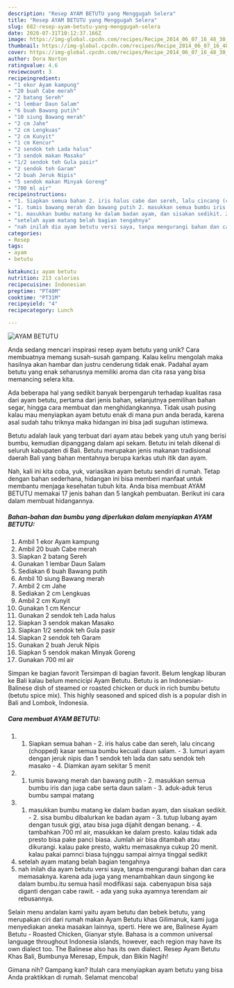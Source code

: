 ```yaml
---
description: "Resep AYAM BETUTU yang Menggugah Selera"
title: "Resep AYAM BETUTU yang Menggugah Selera"
slug: 682-resep-ayam-betutu-yang-menggugah-selera
date: 2020-07-31T10:12:37.166Z
image: https://img-global.cpcdn.com/recipes/Recipe_2014_06_07_16_48_30_195_aaa4a3/751x532cq70/ayam-betutu-foto-resep-utama.jpg
thumbnail: https://img-global.cpcdn.com/recipes/Recipe_2014_06_07_16_48_30_195_aaa4a3/751x532cq70/ayam-betutu-foto-resep-utama.jpg
cover: https://img-global.cpcdn.com/recipes/Recipe_2014_06_07_16_48_30_195_aaa4a3/751x532cq70/ayam-betutu-foto-resep-utama.jpg
author: Dora Norton
ratingvalue: 4.6
reviewcount: 3
recipeingredient:
- "1 ekor Ayam kampung"
- "20 buah Cabe merah"
- "2 batang Sereh"
- "1 lembar Daun Salam"
- "6 buah Bawang putih"
- "10 siung Bawang merah"
- "2 cm Jahe"
- "2 cm Lengkuas"
- "2 cm Kunyit"
- "1 cm Kencur"
- "2 sendok teh Lada halus"
- "3 sendok makan Masako"
- "1/2 sendok teh Gula pasir"
- "2 sendok teh Garam"
- "2 buah Jeruk Nipis"
- "5 sendok makan Minyak Goreng"
- "700 ml air"
recipeinstructions:
- "1. Siapkan semua bahan 2. iris halus cabe dan sereh, lalu cincang (chopped) kasar semua bumbu kecuali daun salam. 3. lumuri ayam dengan jeruk nipis dan 1 sendok teh lada dan satu sendok teh masako  4. Diamkan ayam sekitar 5 menit"
- "1. tumis bawang merah dan bawang putih 2. masukkan semua bumbu iris dan juga cabe serta daun salam 3. aduk-aduk terus bumbu sampai matang"
- "1. masukkan bumbu matang ke dalam badan ayam, dan sisakan sedikit. 2. sisa bumbu dibalurkan ke badan ayam 3. tutup lubang ayam dengan tusuk gigi, atau bisa juga dijahit dengan benang. 4. tambahkan 700 ml air, masukkan ke dalam presto. kalau tidak ada presto bisa pake panci biasa. Jumlah air bisa ditambah atau dikurangi. kalau pake presto, waktu memasaknya cukup 20 menit. kalau pakai pamnci biasa tujnggu sampai airnya tinggal sedikit"
- "setelah ayam matang belah bagian tengahnya"
- "nah inilah dia ayam betutu versi saya, tanpa mengurangi bahan dan cara memasaknya. karena ada juga yang menambahkan daun singong ke dalam bumbu.itu semua hasil modifikasi saja. cabenyapun bisa saja diganti dengan cabe rawit. ada yang suka ayamnya terendam air rebusannya."
categories:
- Resep
tags:
- ayam
- betutu

katakunci: ayam betutu 
nutrition: 213 calories
recipecuisine: Indonesian
preptime: "PT40M"
cooktime: "PT31M"
recipeyield: "4"
recipecategory: Lunch

---
```



![AYAM BETUTU](https://img-global.cpcdn.com/recipes/Recipe_2014_06_07_16_48_30_195_aaa4a3/751x532cq70/ayam-betutu-foto-resep-utama.jpg)

Anda sedang mencari inspirasi resep ayam betutu yang unik? Cara membuatnya memang susah-susah gampang. Kalau keliru mengolah maka hasilnya akan hambar dan justru cenderung tidak enak. Padahal ayam betutu yang enak seharusnya memiliki aroma dan cita rasa yang bisa memancing selera kita.

Ada beberapa hal yang sedikit banyak berpengaruh terhadap kualitas rasa dari ayam betutu, pertama dari jenis bahan, selanjutnya pemilihan bahan segar, hingga cara membuat dan menghidangkannya. Tidak usah pusing kalau mau menyiapkan ayam betutu enak di mana pun anda berada, karena asal sudah tahu triknya maka hidangan ini bisa jadi suguhan istimewa.

Betutu adalah lauk yang terbuat dari ayam atau bebek yang utuh yang berisi bumbu, kemudian dipanggang dalam api sekam. Betutu ini telah dikenal di seluruh kabupaten di Bali. Betutu merupakan jenis makanan tradisional daerah Bali yang bahan mentahnya berupa karkas utuh itik dan ayam.


Nah, kali ini kita coba, yuk, variasikan ayam betutu sendiri di rumah. Tetap dengan bahan sederhana, hidangan ini bisa memberi manfaat untuk membantu menjaga kesehatan tubuh kita. Anda bisa membuat AYAM BETUTU memakai 17 jenis bahan dan 5 langkah pembuatan. Berikut ini cara dalam membuat hidangannya.

<!--inarticleads1-->

##### Bahan-bahan dan bumbu yang diperlukan dalam menyiapkan AYAM BETUTU:

1. Ambil 1 ekor Ayam kampung
1. Ambil 20 buah Cabe merah
1. Siapkan 2 batang Sereh
1. Gunakan 1 lembar Daun Salam
1. Sediakan 6 buah Bawang putih
1. Ambil 10 siung Bawang merah
1. Ambil 2 cm Jahe
1. Sediakan 2 cm Lengkuas
1. Ambil 2 cm Kunyit
1. Gunakan 1 cm Kencur
1. Gunakan 2 sendok teh Lada halus
1. Siapkan 3 sendok makan Masako
1. Siapkan 1/2 sendok teh Gula pasir
1. Siapkan 2 sendok teh Garam
1. Gunakan 2 buah Jeruk Nipis
1. Siapkan 5 sendok makan Minyak Goreng
1. Gunakan 700 ml air


Simpan ke bagian favorit Tersimpan di bagian favorit. Belum lengkap liburan ke Bali kalau belum mencicipi Ayam Betutu. Betutu is an Indonesian-Balinese dish of steamed or roasted chicken or duck in rich bumbu betutu (betutu spice mix). This highly seasoned and spiced dish is a popular dish in Bali and Lombok, Indonesia. 

<!--inarticleads2-->

##### Cara membuat AYAM BETUTU:

1. 1. Siapkan semua bahan - 2. iris halus cabe dan sereh, lalu cincang (chopped) kasar semua bumbu kecuali daun salam. - 3. lumuri ayam dengan jeruk nipis dan 1 sendok teh lada dan satu sendok teh masako  - 4. Diamkan ayam sekitar 5 menit
1. 1. tumis bawang merah dan bawang putih - 2. masukkan semua bumbu iris dan juga cabe serta daun salam - 3. aduk-aduk terus bumbu sampai matang
1. 1. masukkan bumbu matang ke dalam badan ayam, dan sisakan sedikit. - 2. sisa bumbu dibalurkan ke badan ayam - 3. tutup lubang ayam dengan tusuk gigi, atau bisa juga dijahit dengan benang. - 4. tambahkan 700 ml air, masukkan ke dalam presto. kalau tidak ada presto bisa pake panci biasa. Jumlah air bisa ditambah atau dikurangi. kalau pake presto, waktu memasaknya cukup 20 menit. kalau pakai pamnci biasa tujnggu sampai airnya tinggal sedikit
1. setelah ayam matang belah bagian tengahnya
1. nah inilah dia ayam betutu versi saya, tanpa mengurangi bahan dan cara memasaknya. karena ada juga yang menambahkan daun singong ke dalam bumbu.itu semua hasil modifikasi saja. cabenyapun bisa saja diganti dengan cabe rawit. - ada yang suka ayamnya terendam air rebusannya.


Selain menu andalan kami yaitu ayam betutu dan bebek betutu, yang merupakan ciri dari rumah makan Ayam Betutu khas Gilimanuk, kami juga menyediakan aneka masakan lainnya, sperti. Here we are, Balinese Ayam Betutu - Roasted Chicken, Gianyar style. Bahasa is a common universal language throughout Indonesia islands, however, each region may have its own dialect too. The Balinese also has its own dialect. Resep Ayam Betutu Khas Bali, Bumbunya Meresap, Empuk, dan Bikin Nagih! 

Gimana nih? Gampang kan? Itulah cara menyiapkan ayam betutu yang bisa Anda praktikkan di rumah. Selamat mencoba!
